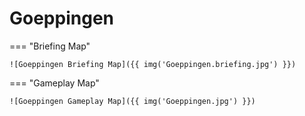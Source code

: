 # Goeppingen

=== "Briefing Map"

    ![Goeppingen Briefing Map]({{ img('Goeppingen.briefing.jpg') }})

=== "Gameplay Map"

    ![Goeppingen Gameplay Map]({{ img('Goeppingen.jpg') }})
